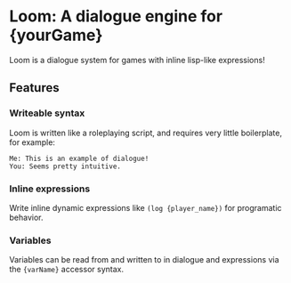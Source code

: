 # Loom: A dialogue engine for {yourGame}
Loom is a dialogue system for games with inline lisp-like expressions!

## Features
### Writeable syntax
Loom is written like a roleplaying script, and requires very little boilerplate, for example:
```
Me: This is an example of dialogue!
You: Seems pretty intuitive.
```

### Inline expressions
Write inline dynamic expressions like `(log {player_name})` for programatic behavior.

### Variables
Variables can be read from and written to in dialogue and expressions via the `{varName}` accessor syntax.
